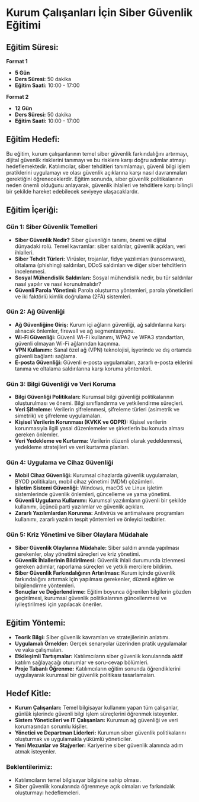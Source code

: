 # Kurum Çalışanları İçin Siber Güvenlik Eğitimi

## Eğitim Süresi:

**Format 1**

- **5 Gün**
- **Ders Süresi:** 50 dakika
- **Eğitim Saati:** 10:00 - 17:00

**Format 2**

- **12 Gün**
- **Ders Süresi:** 50 dakika
- **Eğitim Saati:** 10:00 - 17:00

## Eğitim Hedefi:

Bu eğitim, kurum çalışanlarının temel siber güvenlik farkındalığını artırmayı, dijital güvenlik risklerini tanımayı ve bu risklere karşı doğru adımlar atmayı hedeflemektedir. Katılımcılar, siber tehditleri tanımlamayı, güvenli bilgi işlem pratiklerini uygulamayı ve olası güvenlik açıklarına karşı nasıl davranmaları gerektiğini öğreneceklerdir. Eğitim sonunda, siber güvenlik politikalarının neden önemli olduğunu anlayarak, güvenlik ihlalleri ve tehditlere karşı bilinçli bir şekilde hareket edebilecek seviyeye ulaşacaklardır.

## Eğitim İçeriği:

### **Gün 1: Siber Güvenlik Temelleri**

- **Siber Güvenlik Nedir?** Siber güvenliğin tanımı, önemi ve dijital dünyadaki rolü. Temel kavramlar: siber saldırılar, güvenlik açıkları, veri ihlalleri.
- **Siber Tehdit Türleri:** Virüsler, trojanlar, fidye yazılımları (ransomware), oltalama (phishing) saldırıları, DDoS saldırıları ve diğer siber tehditlerin incelenmesi.
- **Sosyal Mühendislik Saldırıları:** Sosyal mühendislik nedir, bu tür saldırılar nasıl yapılır ve nasıl korunulmalıdır?
- **Güvenli Parola Yönetimi:** Parola oluşturma yöntemleri, parola yöneticileri ve iki faktörlü kimlik doğrulama (2FA) sistemleri.

### **Gün 2: Ağ Güvenliği**

- **Ağ Güvenliğine Giriş:** Kurum içi ağların güvenliği, ağ saldırılarına karşı alınacak önlemler, firewall ve ağ segmentasyonu.
- **Wi-Fi Güvenliği:** Güvenli Wi-Fi kullanımı, WPA2 ve WPA3 standartları, güvenli olmayan Wi-Fi ağlarından kaçınma.
- **VPN Kullanımı:** Sanal özel ağ (VPN) teknolojisi, işyerinde ve dış ortamda güvenli bağlantı sağlama.
- **E-posta Güvenliği:** Güvenli e-posta uygulamaları, zararlı e-posta eklerini tanıma ve oltalama saldırılarına karşı koruma yöntemleri.

### **Gün 3: Bilgi Güvenliği ve Veri Koruma**

- **Bilgi Güvenliği Politikaları:** Kurumsal bilgi güvenliği politikalarının oluşturulması ve önemi. Bilgi sınıflandırma ve yetkilendirme süreçleri.
- **Veri Şifreleme:** Verilerin şifrelenmesi, şifreleme türleri (asimetrik ve simetrik) ve şifreleme uygulamaları.
- **Kişisel Verilerin Korunması (KVKK ve GDPR):** Kişisel verilerin korunmasıyla ilgili yasal düzenlemeler ve şirketlerin bu konuda alması gereken önlemler.
- **Veri Yedekleme ve Kurtarma:** Verilerin düzenli olarak yedeklenmesi, yedekleme stratejileri ve veri kurtarma planları.

### **Gün 4: Uygulama ve Cihaz Güvenliği**

- **Mobil Cihaz Güvenliği:** Kurumsal cihazlarda güvenlik uygulamaları, BYOD politikaları, mobil cihaz yönetimi (MDM) çözümleri.
- **İşletim Sistemi Güvenliği:** Windows, macOS ve Linux işletim sistemlerinde güvenlik önlemleri, güncelleme ve yama yönetimi.
- **Güvenli Uygulama Kullanımı:** Kurumsal yazılımların güvenli bir şekilde kullanımı, üçüncü parti yazılımlar ve güvenlik açıkları.
- **Zararlı Yazılımlardan Korunma:** Antivirüs ve antimalware programları kullanımı, zararlı yazılım tespit yöntemleri ve önleyici tedbirler.

### **Gün 5: Kriz Yönetimi ve Siber Olaylara Müdahale**

- **Siber Güvenlik Olaylarına Müdahale:** Siber saldırı anında yapılması gerekenler, olay yönetimi süreçleri ve kriz yönetimi.
- **Güvenlik İhlallerinin Bildirilmesi:** Güvenlik ihlali durumunda izlenmesi gereken adımlar, raporlama süreçleri ve yetkili mercilere bildirim.
- **Siber Güvenlik Farkındalığının Artırılması:** Kurum içinde güvenlik farkındalığını artırmak için yapılması gerekenler, düzenli eğitim ve bilgilendirme yöntemleri.
- **Sonuçlar ve Değerlendirme:** Eğitim boyunca öğrenilen bilgilerin gözden geçirilmesi, kurumsal güvenlik politikalarının güncellenmesi ve iyileştirilmesi için yapılacak öneriler.

## Eğitim Yöntemi:

- **Teorik Bilgi:** Siber güvenlik kavramları ve stratejilerinin anlatımı.
- **Uygulamalı Örnekler:** Gerçek senaryolar üzerinden pratik uygulamalar ve vaka çalışmaları.
- **Etkileşimli Tartışmalar:** Katılımcıların siber güvenlik konularında aktif katılım sağlayacağı oturumlar ve soru-cevap bölümleri.
- **Proje Tabanlı Öğrenme:** Katılımcıların eğitim sonunda öğrendiklerini uygulayarak kurumsal bir güvenlik politikası tasarlamaları.

## Hedef Kitle:

- **Kurum Çalışanları:** Temel bilgisayar kullanımı yapan tüm çalışanlar, günlük işlerinde güvenli bilgi işlem süreçlerini öğrenmek isteyenler.
- **Sistem Yöneticileri ve IT Çalışanları:** Kurumun ağ güvenliği ve veri korumasından sorumlu kişiler.
- **Yönetici ve Departman Liderleri:** Kurumun siber güvenlik politikalarını oluşturmak ve uygulamakla yükümlü yöneticiler.
- **Yeni Mezunlar ve Stajyerler:** Kariyerine siber güvenlik alanında adım atmak isteyenler.

### Beklentilerimiz:

- Katılımcıların temel bilgisayar bilgisine sahip olması.
- Siber güvenlik konularında öğrenmeye açık olmaları ve farkındalık oluşturmayı hedeflemeleri.
